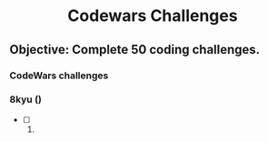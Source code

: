 <h1 align="center">Codewars Challenges</h1>

## Objective: Complete 50 coding challenges.

### CodeWars challenges

### 8kyu ()

- [ ] 1. []()
